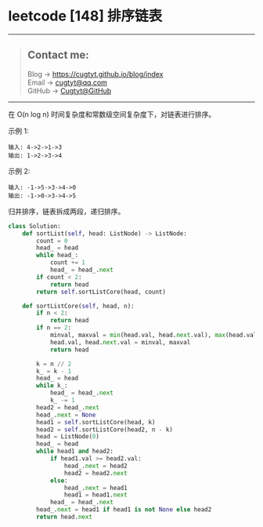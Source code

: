 # leetcode [148] 排序链表

---
> ## Contact me:
> Blog -> <https://cugtyt.github.io/blog/index>  
> Email -> <cugtyt@qq.com>  
> GitHub -> [Cugtyt@GitHub](https://github.com/Cugtyt)

---

在 O(n log n) 时间复杂度和常数级空间复杂度下，对链表进行排序。

示例 1:
```
输入: 4->2->1->3
输出: 1->2->3->4
```

示例 2:
```
输入: -1->5->3->4->0
输出: -1->0->3->4->5
```

归并排序，链表拆成两段，递归排序。

``` python
class Solution:
    def sortList(self, head: ListNode) -> ListNode:
        count = 0
        head_ = head
        while head_:
            count += 1
            head_ = head_.next
        if count < 2:
            return head
        return self.sortListCore(head, count)

    def sortListCore(self, head, n):
        if n < 2:
            return head
        if n == 2:
            minval, maxval = min(head.val, head.next.val), max(head.val, head.next.val)
            head.val, head.next.val = minval, maxval
            return head

        k = n // 2
        k_ = k - 1
        head_ = head
        while k_:
            head_ = head_.next
            k_ -= 1
        head2 = head_.next
        head_.next = None
        head1 = self.sortListCore(head, k)
        head2 = self.sortListCore(head2, n - k)
        head = ListNode(0)
        head_ = head
        while head1 and head2:
            if head1.val >= head2.val:
                head_.next = head2
                head2 = head2.next
            else:
                head_.next = head1
                head1 = head1.next
            head_ = head_.next
        head_.next = head1 if head1 is not None else head2
        return head.next
```